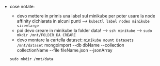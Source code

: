* cose notate:
  * devo mettere in primis una label sul minikube per poter usare la node affinity dichiarata in alcuni punti
     --> ```kubectl label nodes minikube size=large```
  * poi devo creare in minikube la folder data!
     --> ```ssh minikube```
     --> ```sudo mkdir /mnt/FOLDER_DA_CREARE```
  * devo montare la cartella dataset: ```minikube mount Datasets /mnt/dataset``` 
  mongoimport --db dbName --collection collectionName --file fileName.json --jsonArray



  ```sudo mkdir /mnt/data```